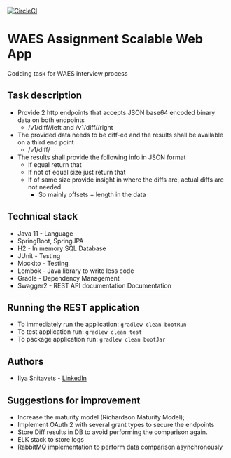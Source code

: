 [![CircleCI](https://circleci.com/gh/SnitavetsIV/DiffService/tree/master.svg?style=svg)](https://circleci.com/gh/SnitavetsIV/DiffService/tree/master)

# WAES Assignment Scalable Web App
 Codding task for WAES interview process
 
## Task description
- Provide 2 http endpoints that accepts JSON base64 encoded binary data on both
 endpoints
    - <host>/v1/diff/<ID>/left and <host>/v1/diff/<ID>/right
- The provided data needs to be diff-ed and the results shall be available on a third end
point
    - <host>/v1/diff/<ID>
- The results shall provide the following info in JSON format
    - If equal return that
    - If not of equal size just return that
    - If of same size provide insight in where the diffs are, actual diffs are not needed.
        - So mainly offsets + length in the data

## Technical stack
 - Java 11 - Language
 - SpringBoot, SpringJPA
 - H2 - In memory SQL Database
 - JUnit - Testing
 - Mockito - Testing
 - Lombok - Java library to write less code
 - Gradle - Dependency Management
 - Swagger2 - REST API documentation Documentation

## Running the REST application
- To immediately run the application:  `gradlew clean bootRun`
- To test application run: `gradlew clean test`
- To package application run: `gradlew clean bootJar` 


## Authors
 - Ilya Snitavets - [LinkedIn](http://linkedin.com/in/ilya-snitavets)
 
## Suggestions for improvement

- Increase the maturity model (Richardson Maturity Model);
- Implement OAuth 2 with several grant types to secure the endpoints
- Store Diff results in DB to avoid performing the comparison again.
- ELK stack to store logs
- RabbitMQ implementation to perform data comparison asynchronously
